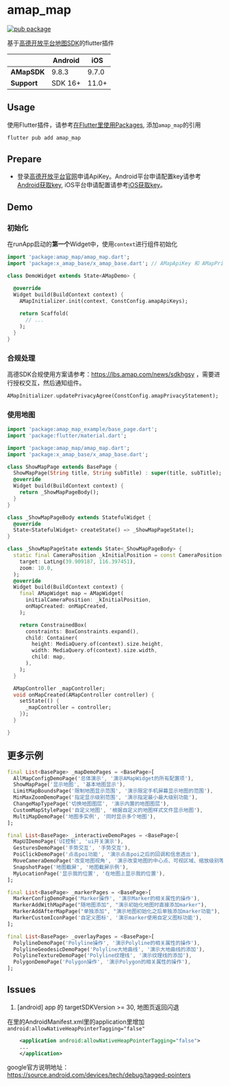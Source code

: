 # amap_map
[![pub package](https://img.shields.io/pub/v/amap_map.svg)](https://pub.dev/packages/amap_map)

基于[高德开放平台地图SDK](https://lbs.amap.com/api/)的flutter插件

|             | Android | iOS   |
|-------------|---------|-------|
| **AMapSDK** | 9.8.3 | 9.7.0 | 
| **Support** | SDK 16+ | 11.0+ | 


## Usage
使用Flutter插件，请参考[在Flutter里使用Packages](https://flutter.cn/docs/development/packages-and-plugins/using-packages), 添加`amap_map`的引用
```bash
flutter pub add amap_map
```

## Prepare
* 登录[高德开放平台官网](https://lbs.amap.com/)申请ApiKey。Android平台申请配置key请参考[Android获取key](https://lbs.amap.com/api/poi-sdk-android/develop/create-project/get-key/?sug_index=2), iOS平台申请配置请参考[iOS获取key](https://lbs.amap.com/api/poi-sdk-ios/develop/create-project/get-key/?sug_index=1)。


## Demo
### 初始化
在runApp启动的**第一个**Widget中，使用`context`进行组件初始化

```dart
import 'package:amap_map/amap_map.dart';
import 'package:x_amap_base/x_amap_base.dart'; // AMapApiKey 和 AMapPrivacyStatement 定义在 package `x_amap_base` 中，需要一并引入

class DemoWidget extends State<AMapDemo> {

  @override
  Widget build(BuildContext context) {
    AMapInitializer.init(context, ConstConfig.amapApiKeys);
    
    return Scaffold(
      // ...
    );
  }
}
```
### 合规处理
高德SDK合规使用方案请参考：https://lbs.amap.com/news/sdkhgsy ，需要进行授权交互，然后通知组件。

```dart
AMapInitializer.updatePrivacyAgree(ConstConfig.amapPrivacyStatement);
```

### 使用地图
``` dart
import 'package:amap_map_example/base_page.dart';
import 'package:flutter/material.dart';

import 'package:amap_map/amap_map.dart';
import 'package:x_amap_base/x_amap_base.dart';

class ShowMapPage extends BasePage {
  ShowMapPage(String title, String subTitle) : super(title, subTitle);
  @override
  Widget build(BuildContext context) {
    return _ShowMapPageBody();
  }
}

class _ShowMapPageBody extends StatefulWidget {
  @override
  State<StatefulWidget> createState() => _ShowMapPageState();
}

class _ShowMapPageState extends State<_ShowMapPageBody> {
  static final CameraPosition _kInitialPosition = const CameraPosition(
    target: LatLng(39.909187, 116.397451),
    zoom: 10.0,
  );
  @override
  Widget build(BuildContext context) {
    final AMapWidget map = AMapWidget(
      initialCameraPosition: _kInitialPosition,
      onMapCreated: onMapCreated,
    );

    return ConstrainedBox(
      constraints: BoxConstraints.expand(),
      child: Container(
        height: MediaQuery.of(context).size.height,
        width: MediaQuery.of(context).size.width,
        child: map,
      ),
    );
  }

  AMapController _mapController;
  void onMapCreated(AMapController controller) {
    setState(() {
      _mapController = controller;
    });
  }

}

```

## 更多示例

```dart
final List<BasePage> _mapDemoPages = <BasePage>[
  AllMapConfigDemoPage('总体演示', '演示AMapWidget的所有配置项'),
  ShowMapPage('显示地图', '基本地图显示'),
  LimitMapBoundsPage('限制地图显示范围', '演示限定手机屏幕显示地图的范围'),
  MinMaxZoomDemoPage('指定显示级别范围', '演示指定最小最大级别功能'),
  ChangeMapTypePage('切换地图图层', '演示内置的地图图层'),
  CustomMapStylePage('自定义地图', '根据自定义的地图样式文件显示地图'),
  MultiMapDemoPage('地图多实例', '同时显示多个地图'),
];

final List<BasePage> _interactiveDemoPages = <BasePage>[
  MapUIDemoPage('UI控制', 'ui开关演示'),
  GesturesDemoPage('手势交互', '手势交互'),
  PoiClickDemoPage('点击poi功能', '演示点击poi之后的回调和信息透出'),
  MoveCameraDemoPage('改变地图视角', '演示改变地图的中心点、可视区域、缩放级别等功能'),
  SnapshotPage('地图截屏', '地图截屏示例'),
  MyLocationPage('显示我的位置', '在地图上显示我的位置'),
];

final List<BasePage> _markerPages = <BasePage>[
  MarkerConfigDemoPage('Marker操作', '演示Marker的相关属性的操作'),
  MarkerAddWithMapPage("随地图添加", "演示初始化地图时直接添加marker"),
  MarkerAddAfterMapPage("单独添加", "演示地图初始化之后单独添加marker功能"),
  MarkerCustomIconPage('自定义图标', '演示marker使用自定义图标功能'),
];

final List<BasePage> _overlayPages = <BasePage>[
  PolylineDemoPage('Polyline操作', '演示Polyline的相关属性的操作'),
  PolylineGeodesicDemoPage('Polyline大地曲线', '演示大地曲线的添加'),
  PolylineTextureDemoPage('Polyline纹理线', '演示纹理线的添加'),
  PolygonDemoPage('Polygon操作', '演示Polygon的相关属性的操作'),
];
```

## Issues
1. [android] app 的 targetSDKVersion >= 30, 地图页返回闪退

  在里的AndroidManifest.xml里的application里增加`android:allowNativeHeapPointerTagging="false"`
  ```xml
      <application android:allowNativeHeapPointerTagging="false">
      ...
      </application>
  ```
  google官方说明地址：https://source.android.com/devices/tech/debug/tagged-pointers




